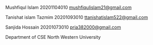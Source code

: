Mushfiqul Islam
20201104010
mushfiqulislam21@gmail.com

Tanishat islam Tazmim
20201093010
ttanishatislam522@gmail.com

Sanjida Hossain
20201073010
pria382000@gmail.com

Department of CSE
North Western University



